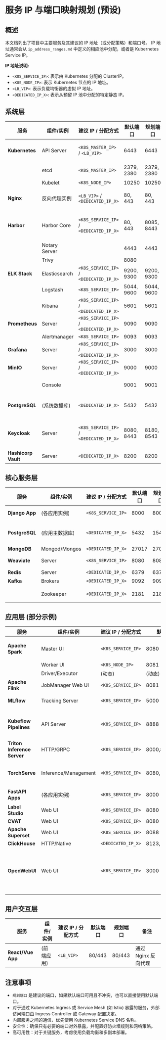 # 服务 IP 与端口映射规划 (预设)

## 概述

本文档列出了项目中主要服务及其建议的 IP 地址（或分配策略）和端口号。
IP 地址通常会从 `ip_address_ranges.md` 中定义的相应池中分配，或者是 Kubernetes Service IP。

**IP 地址说明:**

*   `<K8S_SERVICE_IP>`: 表示由 Kubernetes 分配的 ClusterIP。
*   `<K8S_NODE_IP>`: 表示 Kubernetes 节点的 IP 地址。
*   `<LB_VIP>`: 表示负载均衡器的虚拟 IP 地址。
*   `<DEDICATED_IP_X>`: 表示从预留 IP 池中分配的特定静态 IP。

## 系统层

| 服务             | 组件/实例        | 建议 IP / 分配方式    | 默认端口 | 规划端口 | 备注                                     |
| ---------------- | ---------------- | --------------------- | -------- | -------- | ---------------------------------------- |
| **Kubernetes**   | API Server       | `<K8S_MASTER_IP>` / `<LB_VIP>` | 6443     | 6443     | 高可用集群可能使用 LB VIP                  |
|                  | etcd             | `<K8S_MASTER_IP>`     | 2379, 2380 | 2379, 2380 | 客户端端口, Peer 端口                     |
|                  | Kubelet          | `<K8S_NODE_IP>`       | 10250    | 10250    |                                          |
| **Nginx**        | 反向代理实例     | `<LB_VIP>` / `<DEDICATED_IP_X>` | 80, 443  | 80, 443  | 对外暴露 HTTP/HTTPS 服务                 |
| **Harbor**       | Harbor Core      | `<K8S_SERVICE_IP>` / `<DEDICATED_IP_X>` | 80, 443  | 8085, 8443 | 建议通过 Ingress 或 LB 暴露，端口可自定义 |
|                  | Notary Server    |                       | 4443     | 4443     |                                          |
|                  | Trivy            |                       | 8080     |          | (内部)                                   |
| **ELK Stack**    | Elasticsearch    | `<K8S_SERVICE_IP>` / `<DEDICATED_IP_X>` | 9200, 9300 | 9200, 9300 | HTTP, Transport                           |
|                  | Logstash         | `<K8S_SERVICE_IP>`    | 5044, 9600 | 5044, 9600 | Beats input, Web API                     |
|                  | Kibana           | `<K8S_SERVICE_IP>` / `<DEDICATED_IP_X>` | 5601     | 5601     | 通过 Ingress 或 LB 暴露                  |
| **Prometheus**   | Server           | `<K8S_SERVICE_IP>` / `<DEDICATED_IP_X>` | 9090     | 9090     | 通过 Ingress 或 LB 暴露                  |
|                  | Alertmanager     | `<K8S_SERVICE_IP>`    | 9093     | 9093     |                                          |
| **Grafana**      | Server           | `<K8S_SERVICE_IP>` / `<DEDICATED_IP_X>` | 3000     | 3000     | 通过 Ingress 或 LB 暴露                  |
| **MinIO**        | Server           | `<K8S_SERVICE_IP>` / `<DEDICATED_IP_X>` | 9000     | 9000     | API 端口                                 |
|                  | Console          |                       | 9001     | 9001     | (新版本可能合并或不同)                   |
| **PostgreSQL**   | (系统数据库)     | `<DEDICATED_IP_X>`    | 5432     | 5432     | 用于 Harbor, Keycloak 等系统组件           |
| **Keycloak**     | Server           | `<K8S_SERVICE_IP>` / `<DEDICATED_IP_X>` | 8080, 8443 | 8180, 8543 | 建议通过 Ingress/LB 暴露，避免与 Tomcat 冲突 |
| **Hashicorp Vault**| Server           | `<DEDICATED_IP_X>`    | 8200     | 8200     |                                          |

## 核心服务层

| 服务           | 组件/实例      | 建议 IP / 分配方式 | 默认端口 | 规划端口 | 备注                               |
| -------------- | -------------- | ------------------ | -------- | -------- | ---------------------------------- |
| **Django App** | (各应用实例)   | `<K8S_SERVICE_IP>` | 8000     | 8000+    | Gunicorn/Uvicorn 运行端口          |
| **PostgreSQL** | (应用主数据库) | `<DEDICATED_IP_X>` | 5432     | 15432    | 避免与系统 PostgreSQL 端口冲突     |
| **MongoDB**    | Mongod/Mongos  | `<DEDICATED_IP_X>` | 27017    | 27017    |                                    |
| **Weaviate**   | Server         | `<K8S_SERVICE_IP>` | 8080     | 8088     | 避免端口冲突, gRPC 50051           |
| **Redis**      | Server         | `<DEDICATED_IP_X>` | 6379     | 6379     |                                    |
| **Kafka**      | Brokers        | `<DEDICATED_IP_X>` | 9092     | 9092     | 客户端连接端口                     |
|                | Zookeeper      | `<DEDICATED_IP_X>` | 2181     | 2181     | (如果 Kafka 仍依赖外部 ZK)         |

## 应用层 (部分示例)

| 服务                      | 组件/实例                 | 建议 IP / 分配方式 | 默认端口 | 规划端口 | 备注                                     |
| ------------------------- | ------------------------- | ------------------ | -------- | -------- | ---------------------------------------- |
| **Apache Spark**          | Master UI                 | `<K8S_SERVICE_IP>` | 8080     | 18080    | 独立集群模式，避免端口冲突               |
|                           | Worker UI                 | `<K8S_NODE_IP>`    | 8081     | 18081    |                                          |
|                           | Driver/Executor           | (动态)             | (动态)   | (动态)   |                                          |
| **Apache Flink**          | JobManager Web UI         | `<K8S_SERVICE_IP>` | 8081     | 18088    | 避免端口冲突                             |
| **MLflow**                | Tracking Server           | `<K8S_SERVICE_IP>` | 5000     | 5001     | 避免与 Flask 开发端口冲突                |
| **Kubeflow Pipelines**    | API Server                | `<K8S_SERVICE_IP>` | 8888     | 8888     | (通常通过 Istio Gateway 暴露)            |
| **Triton Inference Server**| HTTP/GRPC                | `<K8S_SERVICE_IP>` | 8000,8001,8002 | 8000,8001,8002 | HTTP, GRPC, Metrics                    |
| **TorchServe**            | Inference/Management      | `<K8S_SERVICE_IP>` | 8080, 8081 | 8086, 8087 | Inference API, Management API            |
| **FastAPI Apps**          | (各应用实例)              | `<K8S_SERVICE_IP>` | 8000     | 8000+    | Uvicorn 运行端口                         |
| **Label Studio**          | Web UI                    | `<K8S_SERVICE_IP>` | 8080     | 8090     |                                          |
| **CVAT**                  | Web UI                    | `<K8S_SERVICE_IP>` | 8080     | 8091     |                                          |
| **Apache Superset**       | Web UI                    | `<K8S_SERVICE_IP>` | 8088     | 8088     |                                          |
| **ClickHouse**            | HTTP/Native               | `<DEDICATED_IP_X>` | 8123, 9000 | 8123, 9000 |                                          |
| **OpenWebUI**             | Web UI                    | `<K8S_SERVICE_IP>` | 3000     | 8092     | 默认3000，避免与 Grafana 冲突，或通过反向代理统一端口 |

## 用户交互层

| 服务           | 组件/实例      | 建议 IP / 分配方式 | 默认端口 | 规划端口 | 备注                               |
| -------------- | -------------- | ------------------ | -------- | -------- | ---------------------------------- |
| **React/Vue App** | (前端应用)   | `<LB_VIP>`         | 80/443   | 80/443   | 通过 Nginx 反向代理                  |

## 注意事项

*   `规划端口` 是建议的端口，如果默认端口可用且不冲突，也可以直接使用默认端口。
*   对于通过 Kubernetes Ingress 或 Service Mesh (如 Istio) 暴露的服务，外部访问端口由 Ingress Controller 或 Gateway 配置决定。
*   内部服务之间的通信，优先使用 Kubernetes Service DNS 名称。
*   安全性：确保只有必要的端口对外暴露，并配置好防火墙规则和网络策略。
*   高可用性：对于关键服务，考虑使用负载均衡和多副本部署。
